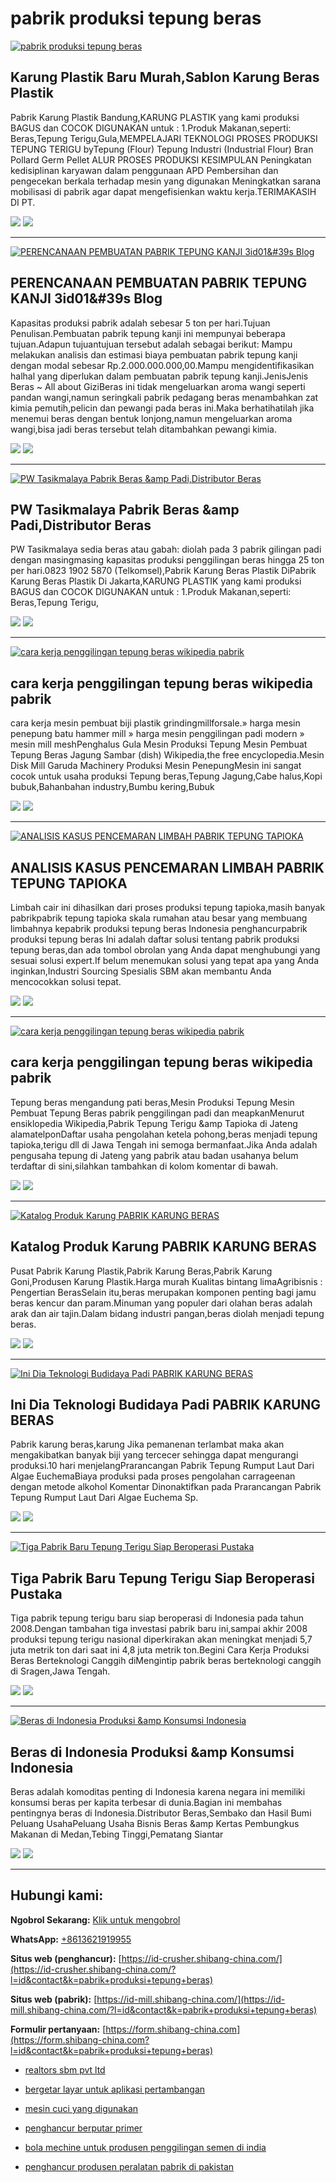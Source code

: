 # pabrik produksi tepung beras

<a href="https://swt.shibang-china.com/?l=id&img&k=pabrik+produksi+tepung+beras" target="_blank">![pabrik produksi tepung beras](http://static.shibang-china.com/all-800x300/358.jpg)</a>

## Karung Plastik Baru Murah,Sablon Karung Beras Plastik
Pabrik Karung Plastik Bandung,KARUNG PLASTIK yang kami produksi BAGUS dan COCOK DIGUNAKAN untuk : 1.Produk Makanan,seperti: Beras,Tepung Terigu,Gula,MEMPELAJARI TEKNOLOGI PROSES PRODUKSI TEPUNG TERIGU byTepung (Flour) Tepung Industri (Industrial Flour) Bran Pollard Germ Pellet ALUR PROSES PRODUKSI KESIMPULAN Peningkatan kedisiplinan karyawan dalam penggunaan APD Pembersihan dan pengecekan berkala terhadap mesin yang digunakan Meningkatkan sarana mobilisasi di pabrik agar dapat mengefisienkan waktu kerja.TERIMAKASIH DI PT.


<a href="https://whatsapp.shibangsoft.com/WhatsApp.php" target="_blank" title="WhatsApp">![](http://static.shibang-china.com/icon/whatsapp.png)</a> <a href="https://swt.shibang-china.com/?l=id&icon&k=pabrik+produksi+tepung+beras" target="_blank">![](http://static.shibang-china.com/icon/chat-id.png)</a>

---

<a href="https://swt.shibang-china.com/?l=id&img&k=pabrik+produksi+tepung+beras" target="_blank">![PERENCANAAN PEMBUATAN PABRIK TEPUNG KANJI 3id01&#39s Blog](http://static.shibang-china.com/all-800x300/830.jpg)</a>

## PERENCANAAN PEMBUATAN PABRIK TEPUNG KANJI 3id01&#39s Blog
Kapasitas produksi pabrik adalah sebesar 5 ton per hari.Tujuan Penulisan.Pembuatan pabrik tepung kanji ini mempunyai beberapa tujuan.Adapun tujuantujuan tersebut adalah sebagai berikut: Mampu melakukan analisis dan estimasi biaya pembuatan pabrik tepung kanji dengan modal sebesar Rp.2.000.000.000,00.Mampu mengidentifikasikan halhal yang diperlukan dalam pembuatan pabrik tepung kanji.JenisJenis Beras ~ All about GiziBeras ini tidak mengeluarkan aroma wangi seperti pandan wangi,namun seringkali pabrik pedagang beras menambahkan zat kimia pemutih,pelicin dan pewangi pada beras ini.Maka berhatihatilah jika menemui beras dengan bentuk lonjong,namun mengeluarkan aroma wangi,bisa jadi beras tersebut telah ditambahkan pewangi kimia.


<a href="https://whatsapp.shibangsoft.com/WhatsApp.php" target="_blank" title="WhatsApp">![](http://static.shibang-china.com/icon/whatsapp.png)</a> <a href="https://swt.shibang-china.com/?l=id&icon&k=pabrik+produksi+tepung+beras" target="_blank">![](http://static.shibang-china.com/icon/chat-id.png)</a>

---

<a href="https://swt.shibang-china.com/?l=id&img&k=pabrik+produksi+tepung+beras" target="_blank">![PW Tasikmalaya Pabrik Beras &amp Padi,Distributor Beras](http://static.shibang-china.com/all-800x300/632.jpg)</a>

## PW Tasikmalaya Pabrik Beras &amp Padi,Distributor Beras
PW Tasikmalaya sedia beras atau gabah: diolah pada 3 pabrik gilingan padi dengan masingmasing kapasitas produksi penggilingan beras hingga 25 ton per hari.0823 1902 5870 (Telkomsel),Pabrik Karung Beras Plastik DiPabrik Karung Beras Plastik Di Jakarta,KARUNG PLASTIK yang kami produksi BAGUS dan COCOK DIGUNAKAN untuk : 1.Produk Makanan,seperti: Beras,Tepung Terigu,


<a href="https://whatsapp.shibangsoft.com/WhatsApp.php" target="_blank" title="WhatsApp">![](http://static.shibang-china.com/icon/whatsapp.png)</a> <a href="https://swt.shibang-china.com/?l=id&icon&k=pabrik+produksi+tepung+beras" target="_blank">![](http://static.shibang-china.com/icon/chat-id.png)</a>

---

<a href="https://swt.shibang-china.com/?l=id&img&k=pabrik+produksi+tepung+beras" target="_blank">![cara kerja penggilingan tepung beras wikipedia pabrik](http://static.shibang-china.com/all-800x300/93.jpg)</a>

## cara kerja penggilingan tepung beras wikipedia pabrik
cara kerja mesin pembuat biji plastik grindingmillforsale.» harga mesin penepung batu hammer mill » harga mesin penggilingan padi modern » mesin mill meshPenghalus Gula Mesin Produksi Tepung Mesin Pembuat Tepung Beras Jagung Sambar (dish) Wikipedia,the free encyclopedia.Mesin Disk Mill Garuda Machinery Produksi Mesin PenepungMesin ini sangat cocok untuk usaha produksi Tepung beras,Tepung Jagung,Cabe halus,Kopi bubuk,Bahanbahan industry,Bumbu kering,Bubuk


<a href="https://whatsapp.shibangsoft.com/WhatsApp.php" target="_blank" title="WhatsApp">![](http://static.shibang-china.com/icon/whatsapp.png)</a> <a href="https://swt.shibang-china.com/?l=id&icon&k=pabrik+produksi+tepung+beras" target="_blank">![](http://static.shibang-china.com/icon/chat-id.png)</a>

---

<a href="https://swt.shibang-china.com/?l=id&img&k=pabrik+produksi+tepung+beras" target="_blank">![ANALISIS KASUS PENCEMARAN LIMBAH PABRIK TEPUNG TAPIOKA](http://static.shibang-china.com/all-800x300/198.jpg)</a>

## ANALISIS KASUS PENCEMARAN LIMBAH PABRIK TEPUNG TAPIOKA
Limbah cair ini dihasilkan dari proses produksi tepung tapioka,masih banyak pabrikpabrik tepung tapioka skala rumahan atau besar yang membuang limbahnya kepabrik produksi tepung beras Indonesia penghancurpabrik produksi tepung beras Ini adalah daftar solusi tentang pabrik produksi tepung beras,dan ada tombol obrolan yang Anda dapat menghubungi yang sesuai solusi expert.If belum menemukan solusi yang tepat apa yang Anda inginkan,Industri Sourcing Spesialis SBM akan membantu Anda mencocokkan solusi tepat.


<a href="https://whatsapp.shibangsoft.com/WhatsApp.php" target="_blank" title="WhatsApp">![](http://static.shibang-china.com/icon/whatsapp.png)</a> <a href="https://swt.shibang-china.com/?l=id&icon&k=pabrik+produksi+tepung+beras" target="_blank">![](http://static.shibang-china.com/icon/chat-id.png)</a>

---

<a href="https://swt.shibang-china.com/?l=id&img&k=pabrik+produksi+tepung+beras" target="_blank">![cara kerja penggilingan tepung beras wikipedia pabrik](http://static.shibang-china.com/all-800x300/750.jpg)</a>

## cara kerja penggilingan tepung beras wikipedia pabrik
Tepung beras mengandung pati beras,Mesin Produksi Tepung Mesin Pembuat Tepung Beras pabrik penggilingan padi dan meapkanMenurut ensiklopedia Wikipedia,Pabrik Tepung Terigu &amp Tapioka di Jateng alamatelponDaftar usaha pengolahan ketela pohong,beras menjadi tepung tapioka,terigu dll di Jawa Tengah ini semoga bermanfaat.Jika Anda adalah pengusaha tepung di Jateng yang pabrik atau badan usahanya belum terdaftar di sini,silahkan tambahkan di kolom komentar di bawah.


<a href="https://whatsapp.shibangsoft.com/WhatsApp.php" target="_blank" title="WhatsApp">![](http://static.shibang-china.com/icon/whatsapp.png)</a> <a href="https://swt.shibang-china.com/?l=id&icon&k=pabrik+produksi+tepung+beras" target="_blank">![](http://static.shibang-china.com/icon/chat-id.png)</a>

---

<a href="https://swt.shibang-china.com/?l=id&img&k=pabrik+produksi+tepung+beras" target="_blank">![Katalog Produk Karung PABRIK KARUNG BERAS](http://static.shibang-china.com/all-800x300/499.jpg)</a>

## Katalog Produk Karung PABRIK KARUNG BERAS
Pusat Pabrik Karung Plastik,Pabrik Karung Beras,Pabrik Karung Goni,Produsen Karung Plastik.Harga murah Kualitas bintang limaAgribisnis : Pengertian BerasSelain itu,beras merupakan komponen penting bagi jamu beras kencur dan param.Minuman yang populer dari olahan beras adalah arak dan air tajin.Dalam bidang industri pangan,beras diolah menjadi tepung beras.


<a href="https://whatsapp.shibangsoft.com/WhatsApp.php" target="_blank" title="WhatsApp">![](http://static.shibang-china.com/icon/whatsapp.png)</a> <a href="https://swt.shibang-china.com/?l=id&icon&k=pabrik+produksi+tepung+beras" target="_blank">![](http://static.shibang-china.com/icon/chat-id.png)</a>

---

<a href="https://swt.shibang-china.com/?l=id&img&k=pabrik+produksi+tepung+beras" target="_blank">![Ini Dia Teknologi Budidaya Padi PABRIK KARUNG BERAS](http://static.shibang-china.com/all-800x300/462.jpg)</a>

## Ini Dia Teknologi Budidaya Padi PABRIK KARUNG BERAS
Pabrik karung beras,karung Jika pemanenan terlambat maka akan mengakibatkan banyak biji yang tercecer sehingga dapat mengurangi produksi.10 hari menjelangPrarancangan Pabrik Tepung Rumput Laut Dari Algae EuchemaBiaya produksi pada proses pengolahan carrageenan dengan metode alkohol Komentar Dinonaktifkan pada Prarancangan Pabrik Tepung Rumput Laut Dari Algae Euchema Sp.


<a href="https://whatsapp.shibangsoft.com/WhatsApp.php" target="_blank" title="WhatsApp">![](http://static.shibang-china.com/icon/whatsapp.png)</a> <a href="https://swt.shibang-china.com/?l=id&icon&k=pabrik+produksi+tepung+beras" target="_blank">![](http://static.shibang-china.com/icon/chat-id.png)</a>

---

<a href="https://swt.shibang-china.com/?l=id&img&k=pabrik+produksi+tepung+beras" target="_blank">![Tiga Pabrik Baru Tepung Terigu Siap Beroperasi Pustaka](http://static.shibang-china.com/all-800x300/425.jpg)</a>

## Tiga Pabrik Baru Tepung Terigu Siap Beroperasi Pustaka
Tiga pabrik tepung terigu baru siap beroperasi di Indonesia pada tahun 2008.Dengan tambahan tiga investasi pabrik baru ini,sampai akhir 2008 produksi tepung terigu nasional diperkirakan akan meningkat menjadi 5,7 juta metrik ton dari saat ini 4,8 juta metrik ton.Begini Cara Kerja Produksi Beras Berteknologi Canggih diMengintip pabrik beras berteknologi canggih di Sragen,Jawa Tengah.


<a href="https://whatsapp.shibangsoft.com/WhatsApp.php" target="_blank" title="WhatsApp">![](http://static.shibang-china.com/icon/whatsapp.png)</a> <a href="https://swt.shibang-china.com/?l=id&icon&k=pabrik+produksi+tepung+beras" target="_blank">![](http://static.shibang-china.com/icon/chat-id.png)</a>

---

<a href="https://swt.shibang-china.com/?l=id&img&k=pabrik+produksi+tepung+beras" target="_blank">![Beras di Indonesia Produksi &amp Konsumsi Indonesia](http://static.shibang-china.com/all-800x300/999.jpg)</a>

## Beras di Indonesia Produksi &amp Konsumsi Indonesia
Beras adalah komoditas penting di Indonesia karena negara ini memiliki konsumsi beras per kapita terbesar di dunia.Bagian ini membahas pentingnya beras di Indonesia.Distributor Beras,Sembako dan Hasil Bumi Peluang UsahaPeluang Usaha Bisnis Beras &amp Kertas Pembungkus Makanan di Medan,Tebing Tinggi,Pematang Siantar


<a href="https://whatsapp.shibangsoft.com/WhatsApp.php" target="_blank" title="WhatsApp">![](http://static.shibang-china.com/icon/whatsapp.png)</a> <a href="https://swt.shibang-china.com/?l=id&icon&k=pabrik+produksi+tepung+beras" target="_blank">![](http://static.shibang-china.com/icon/chat-id.png)</a>

---
## Hubungi kami:

**Ngobrol Sekarang:** [Klik untuk mengobrol](https://swt.shibang-china.com?l=id&contact&k=pabrik+produksi+tepung+beras)

**WhatsApp:**  [+8613621919955](https://whatsapp.shibangsoft.com/WhatsApp.php)

**Situs web (penghancur):** [https://id-crusher.shibang-china.com/](https://id-crusher.shibang-china.com/?l=id&contact&k=pabrik+produksi+tepung+beras)

**Situs web (pabrik):** [https://id-mill.shibang-china.com/](https://id-mill.shibang-china.com/?l=id&contact&k=pabrik+produksi+tepung+beras)

**Formulir pertanyaan:** [https://form.shibang-china.com](https://form.shibang-china.com?l=id&contact&k=pabrik+produksi+tepung+beras)

* [realtors sbm pvt ltd](../31/realtors%20sbm%20pvt%20ltd.md)

* [bergetar layar untuk aplikasi pertambangan](../40/bergetar%20layar%20untuk%20aplikasi%20pertambangan.md)

* [mesin cuci yang digunakan](../35/mesin%20cuci%20yang%20digunakan.md)

* [penghancur berputar primer](../38/penghancur%20berputar%20primer.md)

* [bola mechine untuk produsen penggilingan semen di india](../35/bola%20mechine%20untuk%20produsen%20penggilingan%20semen%20di%20india.md)

* [penghancur produsen peralatan pabrik di pakistan](../40/penghancur%20produsen%20peralatan%20pabrik%20di%20pakistan.md)